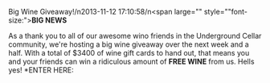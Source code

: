 Big Wine Giveaway!/n2013-11-12 17:10:58/n<span large="" style="\"font-size:">**BIG NEWS**</span>

 As a thank you to all of our awesome wino friends in the Underground Cellar community, we\'re hosting a big wine giveaway over the next week and a half. With a total of $3400 of wine gift cards to hand out, that means you and your friends can win a ridiculous amount of **FREE WINE** from us. Hells yes! *ENTER HERE: